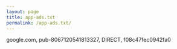 ```yaml
---
layout: page
title: app-ads.txt
permalink: /app-ads.txt/
---
```


google.com, pub-8067120541813327, DIRECT, f08c47fec0942fa0
